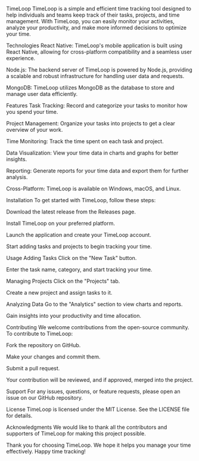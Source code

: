 TimeLoop
TimeLoop is a simple and efficient time tracking tool designed to help individuals and teams keep track of their tasks, projects, and time management. With TimeLoop, you can easily monitor your activities, analyze your productivity, and make more informed decisions to optimize your time.

Technologies
React Native: TimeLoop's mobile application is built using React Native, allowing for cross-platform compatibility and a seamless user experience.

Node.js: The backend server of TimeLoop is powered by Node.js, providing a scalable and robust infrastructure for handling user data and requests.

MongoDB: TimeLoop utilizes MongoDB as the database to store and manage user data efficiently.

Features
Task Tracking: Record and categorize your tasks to monitor how you spend your time.

Project Management: Organize your tasks into projects to get a clear overview of your work.

Time Monitoring: Track the time spent on each task and project.

Data Visualization: View your time data in charts and graphs for better insights.

Reporting: Generate reports for your time data and export them for further analysis.

Cross-Platform: TimeLoop is available on Windows, macOS, and Linux.

Installation
To get started with TimeLoop, follow these steps:

Download the latest release from the Releases page.

Install TimeLoop on your preferred platform.

Launch the application and create your TimeLoop account.

Start adding tasks and projects to begin tracking your time.

Usage
Adding Tasks
Click on the "New Task" button.

Enter the task name, category, and start tracking your time.

Managing Projects
Click on the "Projects" tab.

Create a new project and assign tasks to it.

Analyzing Data
Go to the "Analytics" section to view charts and reports.

Gain insights into your productivity and time allocation.

Contributing
We welcome contributions from the open-source community. To contribute to TimeLoop:

Fork the repository on GitHub.

Make your changes and commit them.

Submit a pull request.

Your contribution will be reviewed, and if approved, merged into the project.

Support
For any issues, questions, or feature requests, please open an issue on our GitHub repository.

License
TimeLoop is licensed under the MIT License. See the LICENSE file for details.

Acknowledgments
We would like to thank all the contributors and supporters of TimeLoop for making this project possible.

Thank you for choosing TimeLoop. We hope it helps you manage your time effectively. Happy time tracking!
